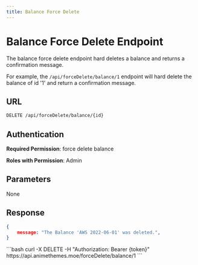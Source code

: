 ```yaml
---
title: Balance Force Delete
---
```


<Block>

# Balance Force Delete Endpoint

The balance force delete endpoint hard deletes a balance and returns a confirmation message.

For example, the `/api/forceDelete/balance/1` endpoint will hard delete the balance of id '1' and return a confirmation message.

## URL

```sh
DELETE /api/forceDelete/balance/{id}
```

## Authentication

**Required Permission**: force delete balance

**Roles with Permission**: Admin

## Parameters

None

## Response

```json
{
    message: "The Balance 'AWS 2022-06-01' was deleted.",
}
```

<Example>

<CURL>
```bash
curl -X DELETE -H "Authorization: Bearer {token}" https://api.animethemes.moe/forceDelete/balance/1
```
</CURL>

</Example>

</Block>